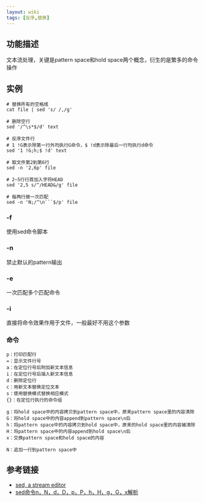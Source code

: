 ```yaml
---
layout: wiki
tags: [反序,替换]
---
```


## 功能描述

文本流处理，关键是pattern space和hold space两个概念，衍生的是繁多的命令操作

## 实例

```shell
# 替换所有的空格成
cat file | sed 's/ /,/g'

# 删除空行
sed '/^\s*$/d' text

# 反序文件行
# 1 !G表示除第一行外均执行G命令，$ !d表示除最后一行均执行d命令
sed '1 !G;h;$ !d' text

# 取文件第2到第6行
sed -n '2,6p' file

# 2~5行行首加入字符HEAD
sed '2,5 s/^/HEAD&/g' file

# 每两行做一次匹配
sed -n 'N;/^\n```$/p' file
```

### -f

使用sed命令脚本

### -n

禁止默认的pattern输出

### -e

一次匹配多个匹配命令

### -i

直接将命令效果作用于文件，一般最好不用这个参数

### 命令

```
p：打印匹配行
=：显示文件行号
a：在定位行号后附加新文本信息
i：在定位行号后插入新文本信息
d：删除定位行
c：用新文本替换定位文本
s：使用替换模式替换相应模式
{}：在定位行执行的命令组

g：将hold space中的内容拷贝到pattern space中，原来pattern space里的内容清除
G：将hold space中的内容append到pattern space\n后
h：将pattern space中的内容拷贝到hold space中，原来的hold space里的内容被清除
H：将pattern space中的内容append到hold space\n后
x：交换pattern space和hold space的内容

N：追加一行到pattern space中
```


## 参考链接

* [sed, a stream editor](https://www.gnu.org/software/sed/manual/sed.html)
* [sed命令n，N，d，D，p，P，h，H，g，G，x解析](http://blog.csdn.net/xiexingshishu/article/details/50514132)
